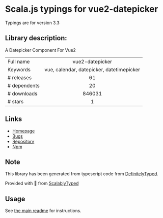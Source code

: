 
# Scala.js typings for vue2-datepicker

Typings are for version 3.3

## Library description:
A Datepicker Component For Vue2

|                    |                 |
| ------------------ | :-------------: |
| Full name          | vue2-datepicker |
| Keywords           | vue, calendar, datepicker, datetimepicker |
| # releases         | 61 |
| # dependents       | 20 |
| # downloads        | 846031 |
| # stars            | 1 |

## Links
- [Homepage](https://github.com/mengxiong10/vue2-datepicker#readme)
- [Bugs](https://github.com/mengxiong10/vue2-datepicker/issues)
- [Repository](https://github.com/mengxiong10/vue2-datepicker)
- [Npm](https://www.npmjs.com/package/vue2-datepicker)
    


## Note
This library has been generated from typescript code from [DefinitelyTyped](https://definitelytyped.org).

Provided with :purple_heart: from [ScalablyTyped](https://github.com/oyvindberg/ScalablyTyped)

## Usage
See [the main readme](../../readme.md) for instructions.


